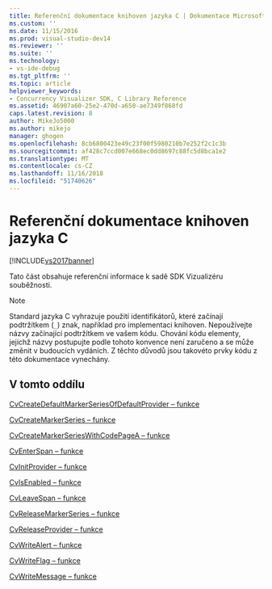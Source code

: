 ```yaml
---
title: Referenční dokumentace knihoven jazyka C | Dokumentace Microsoftu
ms.custom: ''
ms.date: 11/15/2016
ms.prod: visual-studio-dev14
ms.reviewer: ''
ms.suite: ''
ms.technology:
- vs-ide-debug
ms.tgt_pltfrm: ''
ms.topic: article
helpviewer_keywords:
- Concurrency Visualizer SDK, C Library Reference
ms.assetid: 46907a60-25e2-470d-a650-ae7349f868fd
caps.latest.revision: 8
author: MikeJo5000
ms.author: mikejo
manager: ghogen
ms.openlocfilehash: 8cb6800423e49c23f00f5980210b7e252f2c1c3b
ms.sourcegitcommit: af428c7ccd007e668ec0dd8697c88fc5d8bca1e2
ms.translationtype: MT
ms.contentlocale: cs-CZ
ms.lasthandoff: 11/16/2018
ms.locfileid: "51740626"
---
```

# <a name="c-library-reference"></a>Referenční dokumentace knihoven jazyka C
[!INCLUDE[vs2017banner](../includes/vs2017banner.md)]

Tato část obsahuje referenční informace k sadě SDK Vizualizéru souběžnosti.  
  
> [!NOTE]
>  Standard jazyka C vyhrazuje použití identifikátorů, které začínají podtržítkem (`_`) znak, například pro implementaci knihoven. Nepoužívejte názvy začínající podtržítkem ve vašem kódu. Chování kódu elementy, jejichž názvy postupujte podle tohoto konvence není zaručeno a se může změnit v budoucích vydáních. Z těchto důvodů jsou takovéto prvky kódu z této dokumentace vynechány.  
  
## <a name="in-this-section"></a>V tomto oddílu  
 [CvCreateDefaultMarkerSeriesOfDefaultProvider – funkce](../profiling/cvcreatedefaultmarkerseriesofdefaultprovider-function.md)  
  
 [CvCreateMarkerSeries – funkce](../profiling/cvcreatemarkerseries-function.md)  
  
 [CvCreateMarkerSeriesWithCodePageA – funkce](../profiling/cvcreatemarkerserieswithcodepagea-function.md)  
  
 [CvEnterSpan – funkce](../profiling/cventerspan-function.md)  
  
 [CvInitProvider – funkce](../profiling/cvinitprovider-function.md)  
  
 [CvIsEnabled – funkce](../profiling/cvisenabled-function.md)  
  
 [CvLeaveSpan – funkce](../profiling/cvleavespan-function.md)  
  
 [CvReleaseMarkerSeries – funkce](../profiling/cvreleasemarkerseries-function.md)  
  
 [CvReleaseProvider – funkce](../profiling/cvreleaseprovider-function.md)  
  
 [CvWriteAlert – funkce](../profiling/cvwritealert-function.md)  
  
 [CvWriteFlag – funkce](../profiling/cvwriteflag-function.md)  
  
 [CvWriteMessage – funkce](../profiling/cvwritemessage-function.md)



